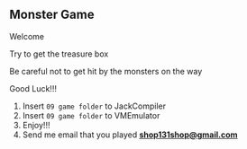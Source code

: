## Monster Game

Welcome  
    
Try to get the treasure box

Be careful not to get hit by the monsters on the way

Good Luck!!!


1. Insert `09 game folder` to JackCompiler
2. Insert `09 game folder` to VMEmulator
3. Enjoy!!!
4. Send me email that you played **shop131shop@gmail.com**
